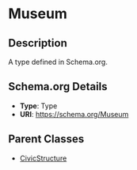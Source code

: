 # Museum

## Description
A type defined in Schema.org.

## Schema.org Details
- **Type**: Type
- **URI**: https://schema.org/Museum

## Parent Classes
- [CivicStructure](../CivicStructure.md)

